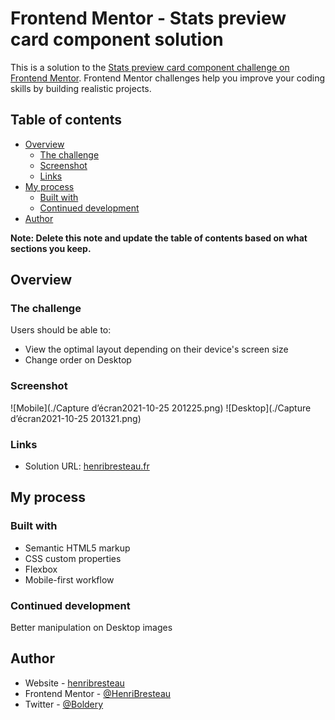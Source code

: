 # Frontend Mentor - Stats preview card component solution

This is a solution to the [Stats preview card component challenge on Frontend Mentor](https://www.frontendmentor.io/challenges/stats-preview-card-component-8JqbgoU62). Frontend Mentor challenges help you improve your coding skills by building realistic projects.

## Table of contents

- [Overview](#overview)
  - [The challenge](#the-challenge)
  - [Screenshot](#screenshot)
  - [Links](#links)
- [My process](#my-process)
  - [Built with](#built-with)
  - [Continued development](#continued-development)
- [Author](#author)

**Note: Delete this note and update the table of contents based on what sections you keep.**

## Overview

### The challenge

Users should be able to:

- View the optimal layout depending on their device's screen size
- Change order on Desktop

### Screenshot

![Mobile](./Capture d’écran2021-10-25 201225.png)
![Desktop](./Capture d’écran2021-10-25 201321.png)

### Links

- Solution URL: [henribresteau.fr](https://henribresteau.fr/Frontend-Mentor/stats-preview-card/)

## My process

### Built with

- Semantic HTML5 markup
- CSS custom properties
- Flexbox
- Mobile-first workflow

### Continued development

Better manipulation on Desktop images

## Author

- Website - [henribresteau](https://www.henribresteau.fr)
- Frontend Mentor - [@HenriBresteau](https://www.frontendmentor.io/profile/HenriBresteau)
- Twitter - [@Boldery](https://www.twitter.com/Boldery)
